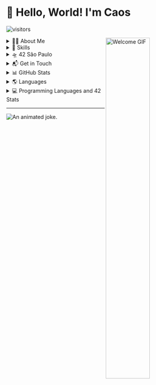 # 👋 Hello, World! I'm Caos 
![visitors](https://visitor-badge.glitch.me/badge?page_id=caoslourenco.caoslourenco)

  
<img src="https://media.giphy.com/media/L1R1tvI9svkIWwpVYr/giphy.gif" alt="Welcome GIF" width="48%" align="right" alt="Caos Lourenco">

<p align="left">

<details>
<summary> 👨‍💻 About Me</summary>
<div>
  
- Software Engineering student at 42SP with a background in Journalism.
- Transitioning to a technology career:
  - Combining creativity with digital solutions.
- Goal: Empower others and solve real-world problems.
- Feel free to contact me for questions, advice, or knowledge sharing! 🖖🦦

</div>
</details>





<details>
<summary>🚀 Skills</summary>
<div>

- 🖥️ C
- 🎨 UX Design
- 🕹️ Game Development
- 🌱 Junior Development

</div>
</details>

<details>
  <summary>🛸 42 São Paulo</summary>
  
  <small>

  ### [🚀 Projects](https://github.com/caoslourenco/42Projects)
  
  - [Phase 1](https://github.com/caoslourenco/42Projects/phase1)
  - [Phase 2](https://github.com/caoslourenco/42Projects/phase2)
  - [Phase 3](https://github.com/caoslourenco/42Projects/phase3)

  </small>
</details>


<details>
<summary>📬 Get in Touch</summary>
<div>

- 📧 [Email](mailto:clourenc@student.42sp.org.br)
- 💼 [LinkedIn](https://linkedin.com.br/in/camilla-lourenco)
- 🐦 [Twitter](https://twitter.com/caoslourenco)
- 🤳 [Instagram](https://www.instagram.com/caoslourenco/)

</div>
</details>

 
<details>
<summary>  📊 GitHub Stats</summary>
  
[![Caos Lourenco's GitHub Stats](https://github-readme-stats.vercel.app/api?username=caoslourenco&show_icons=true&bg_color=0d1117&title_color=8b949e&icon_color=58a6ff&text_color=c9d1d9)](https://github.com/caoslourenco/github-readme-stats)

</div>
</details>

<details>
<summary> 🌎 Languages</summary>
<div>

- 🔻 Portuguese
- 🔹 English
- 🔸 Spanish

</div>
</details>



  
<details>
<summary>  💻 Programming Languages and 42 Stats</summary>

<p align="center">
  <img src="https://github-readme-stats.vercel.app/api/top-langs/?username=caoslourenco&layout=compact&bg_color=0d1117&title_color=8b949e&icon_color=58a6ff&text_color=c9d1d9" alt="Top Languages" width="48%" />
  <img src="https://badge42.vercel.app/api/v2/cl44ys7sc00310al9y8zqnige/stats?cursusId=21&coalitionId=undefined" alt="42 Stats" width="48%" />
</p>
</div>
</details>

---

<img title="An animated joke." src="https://readme-typing-svg.herokuapp.com/?width=500&height=30&font=Roboto&color=adbac7&vCenter=true&size=16&duration=4000&lines=%E2%80%A2+I'm+so+good+at+programming+that+sometimes+even+the+computer+is+surprised.;%E2%80%A2+I+don't+see+bugs+in+my+code%2C+just+unexpected+features.;%E2%80%A2+I+don't+always+test+my+code%2C+but+when+I+do%2C+I+do+it+in+production.;%E2%80%A2+I'm+not+lazy%2C+I'm+just+in+energy+saving+mode.;%E2%80%A2+If+life+gives+you+lemons%2C+write+a+script+to+squeeze+them.;%E2%80%A2+My+code+never+has+errors%2C+it+just+develops+random+features.;%E2%80%A2+I+don't+call+it+procrastination%2C+I+call+it+'deadline-driven+programming'.;%E2%80%A2+I'm+not+a+coder%2C+I'm+a+problem+solver+that+uses+code.;%E2%80%A2+I+don't+drink+coffee+to+code%2C+I+code+to+drink+coffee.;%E2%80%A2+I'm+not+addicted+to+coding%2C+just+highly+committed.">
</details>
<!-- Herobrine: I'm still here, boy. -->
